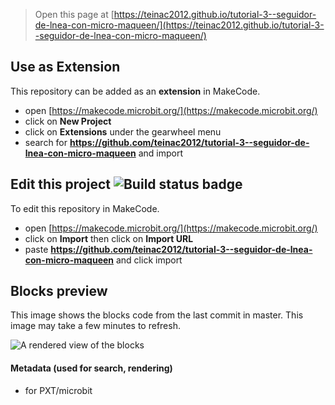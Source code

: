 
> Open this page at [https://teinac2012.github.io/tutorial-3--seguidor-de-lnea-con-micro-maqueen/](https://teinac2012.github.io/tutorial-3--seguidor-de-lnea-con-micro-maqueen/)

## Use as Extension

This repository can be added as an **extension** in MakeCode.

* open [https://makecode.microbit.org/](https://makecode.microbit.org/)
* click on **New Project**
* click on **Extensions** under the gearwheel menu
* search for **https://github.com/teinac2012/tutorial-3--seguidor-de-lnea-con-micro-maqueen** and import

## Edit this project ![Build status badge](https://github.com/teinac2012/tutorial-3--seguidor-de-lnea-con-micro-maqueen/workflows/MakeCode/badge.svg)

To edit this repository in MakeCode.

* open [https://makecode.microbit.org/](https://makecode.microbit.org/)
* click on **Import** then click on **Import URL**
* paste **https://github.com/teinac2012/tutorial-3--seguidor-de-lnea-con-micro-maqueen** and click import

## Blocks preview

This image shows the blocks code from the last commit in master.
This image may take a few minutes to refresh.

![A rendered view of the blocks](https://github.com/teinac2012/tutorial-3--seguidor-de-lnea-con-micro-maqueen/raw/master/.github/makecode/blocks.png)

#### Metadata (used for search, rendering)

* for PXT/microbit
<script src="https://makecode.com/gh-pages-embed.js"></script><script>makeCodeRender("{{ site.makecode.home_url }}", "{{ site.github.owner_name }}/{{ site.github.repository_name }}");</script>
